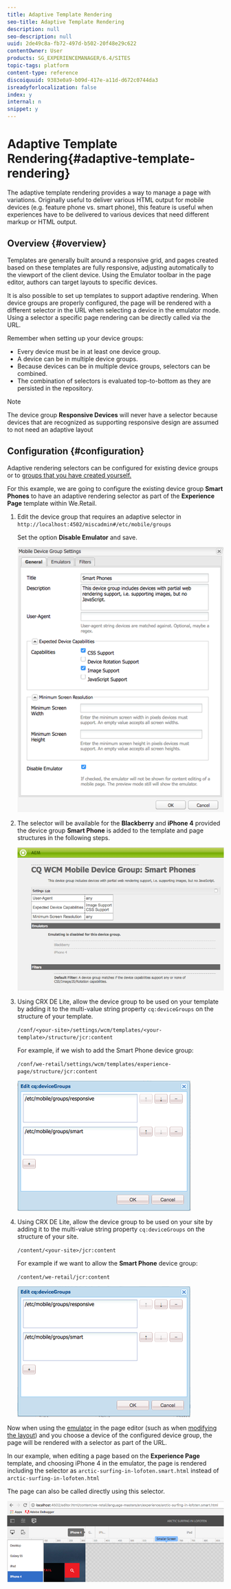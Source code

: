 ```yaml
---
title: Adaptive Template Rendering
seo-title: Adaptive Template Rendering
description: null
seo-description: null
uuid: 2de49c8a-fb72-497d-b502-20f48e29c622
contentOwner: User
products: SG_EXPERIENCEMANAGER/6.4/SITES
topic-tags: platform
content-type: reference
discoiquuid: 9383e0a9-b09d-417e-a11d-d672c0744da3
isreadyforlocalization: false
index: y
internal: n
snippet: y
---
```


# Adaptive Template Rendering{#adaptive-template-rendering}

The adaptive template rendering provides a way to manage a page with variations. Originally useful to deliver various HTML output for mobile devices (e.g. feature phone vs. smart phone), this feature is useful when experiences have to be delivered to various devices that need different markup or HTML output.

## Overview {#overview}

Templates are generally built around a responsive grid, and pages created based on these templates are fully responsive, adjusting automatically to the viewport of the client device. Using the Emulator toolbar in the page editor, authors can target layouts to specific devices.

It is also possible to set up templates to support adaptive rendering. When device groups are properly configured, the page will be rendered with a different selector in the URL when selecting a device in the emulator mode. Using a selector a specific page rendering can be directly called via the URL.

Remember when setting up your device groups:

* Every device must be in at least one device group.
* A device can be in multiple device groups.
* Because devices can be in multiple device groups, selectors can be combined.
* The combination of selectors is evaluated top-to-bottom as they are persisted in the repository.

>[!NOTE]
>
>The device group **Responsive Devices** will never have a selector because devices that are recognized as supporting responsive design are assumed to not need an adaptive layout

## Configuration {#configuration}

Adaptive rendering selectors can be configured for existing device groups or to [groups that you have created yourself.](../../../sites/developing/using/mobile.md#main-pars-title-2)

For this example, we are going to configure the existing device group **Smart Phones** to have an adaptive rendering selector as part of the **Experience Page** template within We.Retail.

1. Edit the device group that requires an adaptive selector in `http://localhost:4502/miscadmin#/etc/mobile/groups`

   Set the option **Disable Emulator** and save.

   ![](assets/chlimage_1-228.png)

1. The selector will be available for the **Blackberry** and **iPhone 4** provided the device group **Smart Phone** is added to the template and page structures in the following steps.

   ![](assets/chlimage_1-229.png)

1. Using CRX DE Lite, allow the device group to be used on your template by adding it to the multi-value string property `cq:deviceGroups` on the structure of your template.

   `/conf/<your-site>/settings/wcm/templates/<your-template>/structure/jcr:content`

   For example, if we wish to add the Smart Phone device group:

   `/conf/we-retail/settings/wcm/templates/experience-page/structure/jcr:content`

   ![](assets/chlimage_1-230.png)

1. Using CRX DE Lite, allow the device group to be used on your site by adding it to the multi-value string property `cq:deviceGroups` on the structure of your site.

   `/content/<your-site>/jcr:content`

   For example if we want to allow the **Smart Phone** device group:

   `/content/we-retail/jcr:content`

   ![](assets/chlimage_1-231.png)

Now when using the [emulator](../../../sites/authoring/using/responsive-layout.md#main-pars-title-2) in the page editor (such as when [modifying the layout](../../../sites/authoring/using/responsive-layout.md)) and you choose a device of the configured device group, the page will be rendered with a selector as part of the URL.

In our example, when editing a page based on the **Experience Page** template, and choosing iPhone 4 in the emulator, the page is rendered including the selector as `arctic-surfing-in-lofoten.smart.html` instead of `arctic-surfing-in-lofoten.html`

The page can also be called directly using this selector.

![](assets/chlimage_1-232.png)

